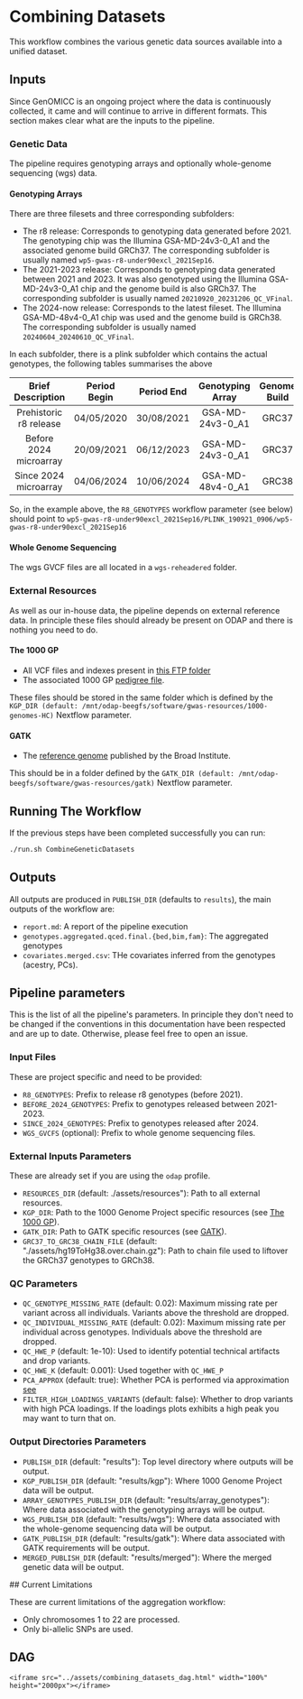 # Combining Datasets

This workflow combines the various genetic data sources available into a unified dataset.

## Inputs

Since GenOMICC is an ongoing project where the data is continuously collected, it came and will continue to arrive in different formats. This section makes clear what are the inputs to the pipeline.

### Genetic Data

The pipeline requires genotyping arrays and optionally whole-genome sequencing (wgs) data.

#### Genotyping Arrays

There are three filesets and three corresponding subfolders:

- The r8 release: Corresponds to genotyping data generated before 2021. The genotyping chip was the Illumina GSA-MD-24v3-0_A1 and the associated genome build GRCh37. The corresponding subfolder is usually named `wp5-gwas-r8-under90excl_2021Sep16`.
- The 2021-2023 release:  Corresponds to genotyping data generated between 2021 and 2023. It was also genotyped using the Illumina GSA-MD-24v3-0_A1 chip and the genome build is also GRCh37. The corresponding subfolder is usually named `20210920_20231206_QC_VFinal`.
- The 2024-now release: Corresponds to the latest fileset. The Illumina GSA-MD-48v4-0_A1 chip was used and the genome build is GRCh38. The corresponding subfolder is usually named `20240604_20240610_QC_VFinal`.

In each subfolder, there is a plink subfolder which contains the actual genotypes, the following tables summarises the above

| Brief Description | Period Begin | Period End | Genotyping Array | Genome Build | Directory | Genotypes Prefix |
| :--------: | :------------: | :----------: | :----------------: | :------------: | :------------: | :------------: |
| Prehistoric r8 release | 04/05/2020   | 30/08/2021 | GSA-MD-24v3-0_A1               | GRC37        | wp5-gwas-r8-under90excl_2021Sep16 | PLINK_190921_0906/wp5-gwas-r8-under90excl_2021Sep16 |
| Before 2024 microarray | 20/09/2021   | 06/12/2023 | GSA-MD-24v3-0_A1 | GRC37 | 20210920_20231206_QC_VFinal | PLINK_040724_0954/20210920_20231206_QC_VFinal |
| Since 2024 microarray  | 04/06/2024   | 10/06/2024 | GSA-MD-48v4-0_A1 | GRC38 | 20240604_20240610_QC_VFinal | PLINK_040724_0114/20240604_20240610_QC_VFinal |

So, in the example above, the `R8_GENOTYPES` workflow parameter (see below) should point to `wp5-gwas-r8-under90excl_2021Sep16/PLINK_190921_0906/wp5-gwas-r8-under90excl_2021Sep16`

#### Whole Genome Sequencing

The wgs GVCF files are all located in a `wgs-reheadered` folder.

### External Resources

As well as our in-house data, the pipeline depends on external reference data. In principle these files should already be present on ODAP and there is nothing you need to do.

#### The 1000 GP

- All VCF files and indexes present in [this FTP folder](https://ftp.1000genomes.ebi.ac.uk/vol1/ftp/data_collections/1000G_2504_high_coverage/working/20201028_3202_phased/)
- The associated 1000 GP [pedigree file](https://ftp.1000genomes.ebi.ac.uk/vol1/ftp/data_collections/1000G_2504_high_coverage/working/1kGP.3202_samples.pedigree_info.txt).

These files should be stored in the same folder which is defined by the `KGP_DIR (default: /mnt/odap-beegfs/software/gwas-resources/1000-genomes-HC)` Nextflow parameter.

#### GATK

- The [reference genome](https://storage.googleapis.com/genomics-public-data/resources/broad/hg38/v0/Homo_sapiens_assembly38.fasta) published by the Broad Institute.

This should be in a folder defined by the `GATK_DIR (default: /mnt/odap-beegfs/software/gwas-resources/gatk)` Nextflow parameter.
  
## Running The Workflow

If the previous steps have been completed successfully you can run:

```bash
./run.sh CombineGeneticDatasets
```

## Outputs

All outputs are produced in `PUBLISH_DIR` (defaults to `results`), the main outputs of the workflow are:

- `report.md`: A report of the pipeline execution
- `genotypes.aggregated.qced.final.{bed,bim,fam}`: The aggregated genotypes
- `covariates.merged.csv`: THe covariates inferred from the genotypes (acestry, PCs).

## Pipeline parameters

This is the list of all the pipeline's parameters. In principle they don't need to be changed if the conventions in this documentation have been respected and are up to date. Otherwise, please feel free to open an issue.

### Input Files

These are project specific and need to be provided:

- `R8_GENOTYPES`: Prefix to release r8 genotypes (before 2021).
- `BEFORE_2024_GENOTYPES`: Prefix to genotypes released between 2021-2023.
- `SINCE_2024_GENOTYPES`: Prefix to genotypes released after 2024.
- `WGS_GVCFS` (optional): Prefix to whole genome sequencing files.

### External Inputs Parameters

These are already set if you are using the `odap` profile.

- `RESOURCES_DIR` (default: ./assets/resources"): Path to all external resources.
- `KGP_DIR`: Path to the 1000 Genome Project specific resources (see [The 1000 GP](@ref)).
- `GATK_DIR`: Path to GATK specific resources (see [GATK](@ref)).
- `GRC37_TO_GRC38_CHAIN_FILE` (default: "./assets/hg19ToHg38.over.chain.gz"): Path to chain file used to liftover the GRCh37 genotypes to GRCh38.

### QC Parameters

- `QC_GENOTYPE_MISSING_RATE` (default: 0.02): Maximum missing rate per variant across all individuals. Variants above the threshold are dropped.
- `QC_INDIVIDUAL_MISSING_RATE` (default: 0.02): Maximum missing rate per individual across genotypes. Individuals above the threshold are dropped.
- `QC_HWE_P` (default: 1e-10): Used to identify potential technical artifacts and drop variants.
- `QC_HWE_K` (default: 0.001): Used together with `QC_HWE_P`
- `PCA_APPROX` (default: true): Whether PCA is performed via approximation [see](https://www.cog-genomics.org/plink/2.0/strat)
- `FILTER_HIGH_LOADINGS_VARIANTS` (default: false): Whether to drop variants with high PCA loadings. If the loadings plots exhibits a high peak you may want to turn that on.

### Output Directories Parameters

- `PUBLISH_DIR` (default: "results"): Top level directory where outputs will be output.
- `KGP_PUBLISH_DIR` (default: "results/kgp"): Where 1000 Genome Project data will be output.
- `ARRAY_GENOTYPES_PUBLISH_DIR` (default: "results/array_genotypes"): Where data associated with the genotyping arrays will be output.
- `WGS_PUBLISH_DIR` (default: "results/wgs"): Where data associated with the whole-genome sequencing data will be output.
- `GATK_PUBLISH_DIR` (default: "results/gatk"): Where data associated with GATK requirements will be output.
- `MERGED_PUBLISH_DIR` (default: "results/merged"): Where the merged genetic data will be output.

## Current Limitations

These are current limitations of the aggregation workflow:

- Only chromosomes 1 to 22 are processed.
- Only bi-allelic SNPs are used.

## DAG

```@raw html
<iframe src="../assets/combining_datasets_dag.html" width="100%" height="2000px"></iframe>
```